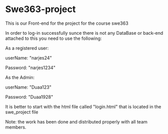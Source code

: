 # Swe363-project
This is our Front-end for the project for the course swe363

In order to log-in successfully sunce there is not any DataBase or back-end attached to this you need to use the following:

As a registered user:

userName: "narjes24"

Password: "narjes1234"

As the Admin:

userName: "Duaa123"

Password: "Duaa1928"

It is better to start with the html file called "login.html" that is located in the swe_project file

Note: the work has been done and distributed properly with all team members.
